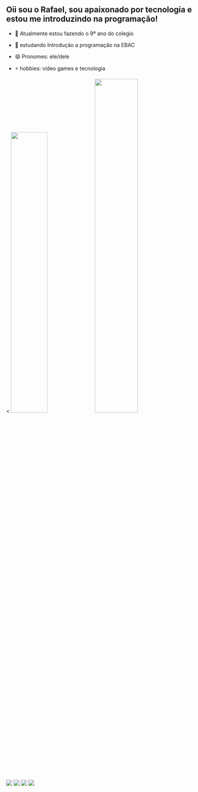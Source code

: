 ## Oii sou o Rafael, sou apaixonado por tecnologia e estou me introduzindo na programação!

- 🔭 Atualmente estou fazendo o 9º ano do colegio
- 🌱 estudando Introdução a programação na EBAC
- 😄 Pronomes: ele/dele
- ⚡ hobbies: video games e tecnologia

  <div>
 <
    <img width="44%" src="https://github-readme-stats.vercel.app/api?username=rafaeltsf&show_icons=true&title_color=d77d44&bg_color=3e665d&icon_color=92d4d9&text_color=f7f8cc">
 <img width="48%" src="https://github-readme-stats.vercel.app/api/top-langs/?username=rafaeltsf&layout=compact&title_color=d77d44&bg_color=3e665d&icon_color=92d4d9&text_color=f7f8cc">
</div>

  <div> 
  <a href="https://steamcommunity.com/id/rffll/" target="_blank"><img src="https://img.shields.io/badge/Steam-000000?style=for-the-badge&logo=steam&logoColor=white" target="_blank"></a>
 <a href="https://instagram.com/rfael.t/" target="_blank"><img src="https://img.shields.io/badge/-Instagram-%23E4405F?style=for-the-badge&logo=instagram&logoColor=white" target="_blank"></a>
 <a href="https://open.spotify.com/user/31zwwngpxekjvy7evkemlv4bpha4" target="_blank"><img src="https://img.shields.io/badge/Spotify-1ED760?&style=for-the-badge&logo=spotify&logoColor=white" target="_blank"></a> 
 <a href = "mailto:rtsfpe0@gmail.com"><img src="https://img.shields.io/badge/-Gmail-%23333?style=for-the-badge&logo=gmail&logoColor=white" target="_blank"></a>
  
</div>
